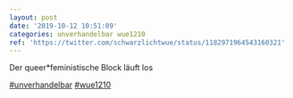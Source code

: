 ```yaml
---
layout: post
date: '2019-10-12 10:51:09'
categories: unverhandelbar wue1210
ref: 'https://twitter.com/schwarzlichtwue/status/1182971964543160321'
---
```

Der queer\*feministische Block läuft los

[#unverhandelbar](/t/unverhandelbar) [#wue1210](/t/wue1210)